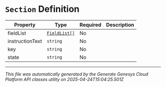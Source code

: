 # `Section` Definition

| Property | Type | Required | Description |
|----------|------|----------|-------------|
| fieldList | [`FieldList[]`](fieldlist-definition.md) | No |  |
| instructionText | `string` | No |  |
| key | `string` | No |  |
| state | `string` | No |  |

---

*This file was automatically generated by the Generate Genesys Cloud Platform API classes utility on 2025-04-24T15:04:25.501Z*